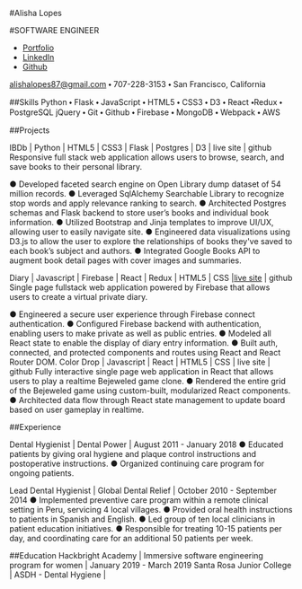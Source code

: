 #Alisha Lopes

#SOFTWARE ENGINEER

* [Portfolio](http://www.alishalopes.io)
* [LinkedIn](https://www.linkedin.com/in/alisha-lopes/)
* [Github](https://github.com/alishalopes87)

alishalopes87@gmail.com ⬩ 707-228-3153 ⬩​ San Francisco, California

##Skills
Python ⬩​ Flask ⬩​ JavaScript ⬩​ HTML5 ⬩​ CSS3 ⬩​ D3 ⬩​ React ⬩​ Redux ⬩​ PostgreSQL
jQuery ⬩​ Git ⬩​ Github ⬩ Firebase ⬩​ MongoDB ⬩​ Webpack ⬩​ AWS

##Projects

IBDb | Python | HTML5 | CSS3 | Flask | Postgres | D3 |	​live site ​| github 
Responsive full stack web application allows users to browse, search, and save books to their personal library.

● Developed faceted search engine on Open Library dump dataset of 54 million records.
● Leveraged SqlAlchemy Searchable Library to recognize stop words and apply relevance ranking to search.
● Architected Postgres schemas and Flask backend to store user’s books and individual book information.
● Utilized Bootstrap and Jinja templates to improve UI/UX, allowing user to easily navigate site.
● Engineered data visualizations using D3.js to allow the user to explore the relationships of books they've
   saved to each book’s subject and authors.
● Integrated Google Books API to augment book detail pages with cover images and summaries. 

Diary | Javascript | Firebase | React | Redux | HTML5 | CSS |[live site](https://virtualdiary.herokuapp.com/) ​| github 
Single page fullstack web application powered by Firebase that allows users to create a virtual private diary.

● Engineered a secure user experience through Firebase connect authentication. 
● Configured Firebase backend with authentication, enabling users to make private as well as public entries.
● Modeled all React state to enable the display of diary entry information.
● Built auth, connected, and protected components and routes using React and React Router DOM.
Color Drop | Javascript | React | HTML5 | CSS |	live site ​| github 
Fully interactive single page web application in React that allows users to play a realtime Bejeweled game clone.
● Rendered the entire grid of the Bejeweled game using custom-built, modularized React components.
● Architected data flow through React state management to update board based on user gameplay in realtime.

##Experience

Dental Hygienist | Dental Power |	August 2011 - January 2018
● Educated patients by giving oral hygiene and plaque control instructions and postoperative instructions.
● Organized continuing care program for ongoing patients.

Lead Dental Hygienist | Global Dental Relief | 	October 2010 - September 2014 
● Implemented preventive care program within a remote clinical setting in Peru, servicing 4 local villages.
● Provided oral health instructions to patients in Spanish and English.
● Led group of ten local clinicians in patient education initiatives.
● Responsible for treating 10-15 patients per day, and coordinating care for an additional 50 patients per week.

##Education
Hackbright Academy | Immersive software engineering program for women |	January 2019 - March 2019
Santa Rosa Junior College | ASDH - Dental Hygiene |